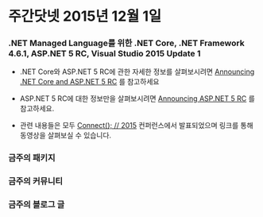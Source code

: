 # 주간닷넷 2015년 12월 1일

### .NET Managed Language를 위한 .NET Core, .NET Framework 4.6.1, ASP.NET 5 RC, Visual Studio 2015 Update 1

- .NET Core와 ASP.NET 5 RC에 관한 자세한 정보를 살펴보시려면 [Announcing .NET Core and ASP.NET 5 RC] 를 참고하세요

- ASP.NET 5 RC에 대한 정보만을 살펴보시려면 [Announcing ASP.NET 5 RC] 를 참고하세요.

- 관련 내용들은 모두 [Connect(); // 2015] 컨퍼런스에서 발표되었으며 링크를 통해 동영상을 살펴보실 수 있습니다.

### 금주의 패키지

### 금주의 커뮤니티

### 금주의 블로그 글

[Announcing .NET Core and ASP.NET 5 RC]: <https://github.com/joemccann/dillinger>
[Announcing ASP.NET 5 RC]: <http://blogs.msdn.com/b/webdev/archive/2015/11/18/announcing-asp-net-5-release-candidate-1.aspx>
[Connect(); // 2015]: <https://channel9.msdn.com/Events/Visual-Studio/Connect-event-2015/>


